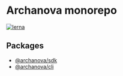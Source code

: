 # Archanova monorepo

[![lerna](https://img.shields.io/badge/maintained%20with-lerna-cc00ff.svg)](https://lernajs.io/)

## Packages

- [@archanova/sdk](packages/sdk)
- [@archanova/cli](packages/cli)
